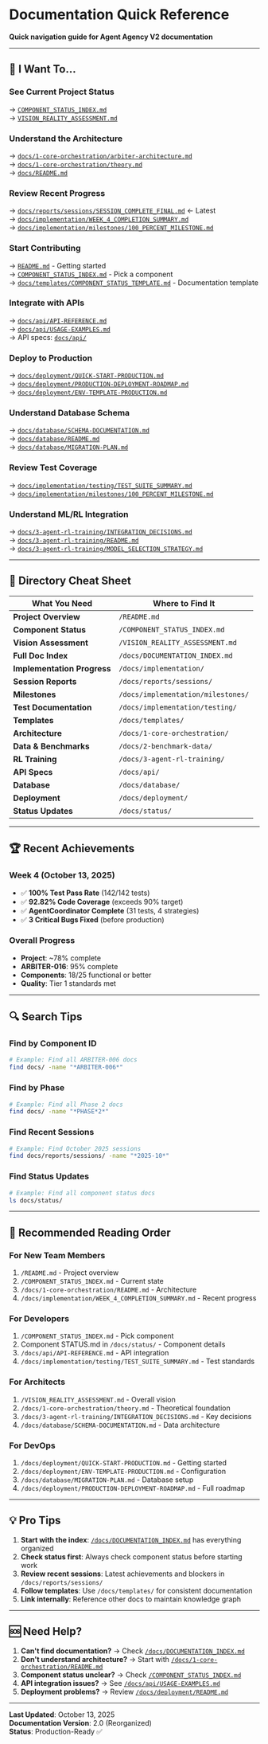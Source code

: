 # Documentation Quick Reference

**Quick navigation guide for Agent Agency V2 documentation**

---

## 🎯 I Want To...

### See Current Project Status

→ [`COMPONENT_STATUS_INDEX.md`](../COMPONENT_STATUS_INDEX.md)  
→ [`VISION_REALITY_ASSESSMENT.md`](../VISION_REALITY_ASSESSMENT.md)

### Understand the Architecture

→ [`docs/1-core-orchestration/arbiter-architecture.md`](1-core-orchestration/arbiter-architecture.md)  
→ [`docs/1-core-orchestration/theory.md`](1-core-orchestration/theory.md)  
→ [`docs/README.md`](README.md)

### Review Recent Progress

→ [`docs/reports/sessions/SESSION_COMPLETE_FINAL.md`](reports/sessions/SESSION_COMPLETE_FINAL.md) ← Latest  
→ [`docs/implementation/WEEK_4_COMPLETION_SUMMARY.md`](implementation/WEEK_4_COMPLETION_SUMMARY.md)  
→ [`docs/implementation/milestones/100_PERCENT_MILESTONE.md`](implementation/milestones/100_PERCENT_MILESTONE.md)

### Start Contributing

→ [`README.md`](../README.md) - Getting started  
→ [`COMPONENT_STATUS_INDEX.md`](../COMPONENT_STATUS_INDEX.md) - Pick a component  
→ [`docs/templates/COMPONENT_STATUS_TEMPLATE.md`](templates/COMPONENT_STATUS_TEMPLATE.md) - Documentation template

### Integrate with APIs

→ [`docs/api/API-REFERENCE.md`](api/API-REFERENCE.md)  
→ [`docs/api/USAGE-EXAMPLES.md`](api/USAGE-EXAMPLES.md)  
→ API specs: [`docs/api/`](api/)

### Deploy to Production

→ [`docs/deployment/QUICK-START-PRODUCTION.md`](deployment/QUICK-START-PRODUCTION.md)  
→ [`docs/deployment/PRODUCTION-DEPLOYMENT-ROADMAP.md`](deployment/PRODUCTION-DEPLOYMENT-ROADMAP.md)  
→ [`docs/deployment/ENV-TEMPLATE-PRODUCTION.md`](deployment/ENV-TEMPLATE-PRODUCTION.md)

### Understand Database Schema

→ [`docs/database/SCHEMA-DOCUMENTATION.md`](database/SCHEMA-DOCUMENTATION.md)  
→ [`docs/database/README.md`](database/README.md)  
→ [`docs/database/MIGRATION-PLAN.md`](database/MIGRATION-PLAN.md)

### Review Test Coverage

→ [`docs/implementation/testing/TEST_SUITE_SUMMARY.md`](implementation/testing/TEST_SUITE_SUMMARY.md)  
→ [`docs/implementation/milestones/100_PERCENT_MILESTONE.md`](implementation/milestones/100_PERCENT_MILESTONE.md)

### Understand ML/RL Integration

→ [`docs/3-agent-rl-training/INTEGRATION_DECISIONS.md`](3-agent-rl-training/INTEGRATION_DECISIONS.md)  
→ [`docs/3-agent-rl-training/README.md`](3-agent-rl-training/README.md)  
→ [`docs/3-agent-rl-training/MODEL_SELECTION_STRATEGY.md`](3-agent-rl-training/MODEL_SELECTION_STRATEGY.md)

---

## 📁 Directory Cheat Sheet

| What You Need               | Where to Find It                   |
| --------------------------- | ---------------------------------- |
| **Project Overview**        | `/README.md`                       |
| **Component Status**        | `/COMPONENT_STATUS_INDEX.md`       |
| **Vision Assessment**       | `/VISION_REALITY_ASSESSMENT.md`    |
| **Full Doc Index**          | `/docs/DOCUMENTATION_INDEX.md`     |
| **Implementation Progress** | `/docs/implementation/`            |
| **Session Reports**         | `/docs/reports/sessions/`          |
| **Milestones**              | `/docs/implementation/milestones/` |
| **Test Documentation**      | `/docs/implementation/testing/`    |
| **Templates**               | `/docs/templates/`                 |
| **Architecture**            | `/docs/1-core-orchestration/`      |
| **Data & Benchmarks**       | `/docs/2-benchmark-data/`          |
| **RL Training**             | `/docs/3-agent-rl-training/`       |
| **API Specs**               | `/docs/api/`                       |
| **Database**                | `/docs/database/`                  |
| **Deployment**              | `/docs/deployment/`                |
| **Status Updates**          | `/docs/status/`                    |

---

## 🏆 Recent Achievements

### Week 4 (October 13, 2025)

- ✅ **100% Test Pass Rate** (142/142 tests)
- ✅ **92.82% Code Coverage** (exceeds 90% target)
- ✅ **AgentCoordinator Complete** (31 tests, 4 strategies)
- ✅ **3 Critical Bugs Fixed** (before production)

### Overall Progress

- **Project**: ~78% complete
- **ARBITER-016**: 95% complete
- **Components**: 18/25 functional or better
- **Quality**: Tier 1 standards met

---

## 🔍 Search Tips

### Find by Component ID

```bash
# Example: Find all ARBITER-006 docs
find docs/ -name "*ARBITER-006*"
```

### Find by Phase

```bash
# Example: Find all Phase 2 docs
find docs/ -name "*PHASE*2*"
```

### Find Recent Sessions

```bash
# Example: Find October 2025 sessions
find docs/reports/sessions/ -name "*2025-10*"
```

### Find Status Updates

```bash
# Example: Find all component status docs
ls docs/status/
```

---

## 📖 Recommended Reading Order

### For New Team Members

1. `/README.md` - Project overview
2. `/COMPONENT_STATUS_INDEX.md` - Current state
3. `/docs/1-core-orchestration/README.md` - Architecture
4. `/docs/implementation/WEEK_4_COMPLETION_SUMMARY.md` - Recent progress

### For Developers

1. `/COMPONENT_STATUS_INDEX.md` - Pick component
2. Component STATUS.md in `/docs/status/` - Component details
3. `/docs/api/API-REFERENCE.md` - API integration
4. `/docs/implementation/testing/TEST_SUITE_SUMMARY.md` - Test standards

### For Architects

1. `/VISION_REALITY_ASSESSMENT.md` - Overall vision
2. `/docs/1-core-orchestration/theory.md` - Theoretical foundation
3. `/docs/3-agent-rl-training/INTEGRATION_DECISIONS.md` - Key decisions
4. `/docs/database/SCHEMA-DOCUMENTATION.md` - Data architecture

### For DevOps

1. `/docs/deployment/QUICK-START-PRODUCTION.md` - Getting started
2. `/docs/deployment/ENV-TEMPLATE-PRODUCTION.md` - Configuration
3. `/docs/database/MIGRATION-PLAN.md` - Database setup
4. `/docs/deployment/PRODUCTION-DEPLOYMENT-ROADMAP.md` - Full roadmap

---

## 💡 Pro Tips

1. **Start with the index**: [`/docs/DOCUMENTATION_INDEX.md`](DOCUMENTATION_INDEX.md) has everything organized
2. **Check status first**: Always check component status before starting work
3. **Review recent sessions**: Latest achievements and blockers in `/docs/reports/sessions/`
4. **Follow templates**: Use `/docs/templates/` for consistent documentation
5. **Link internally**: Reference other docs to maintain knowledge graph

---

## 🆘 Need Help?

1. **Can't find documentation?** → Check [`/docs/DOCUMENTATION_INDEX.md`](DOCUMENTATION_INDEX.md)
2. **Don't understand architecture?** → Start with [`/docs/1-core-orchestration/README.md`](1-core-orchestration/README.md)
3. **Component status unclear?** → Check [`/COMPONENT_STATUS_INDEX.md`](../COMPONENT_STATUS_INDEX.md)
4. **API integration issues?** → See [`/docs/api/USAGE-EXAMPLES.md`](api/USAGE-EXAMPLES.md)
5. **Deployment problems?** → Review [`/docs/deployment/README.md`](deployment/README.md)

---

**Last Updated**: October 13, 2025  
**Documentation Version**: 2.0 (Reorganized)  
**Status**: Production-Ready ✅
